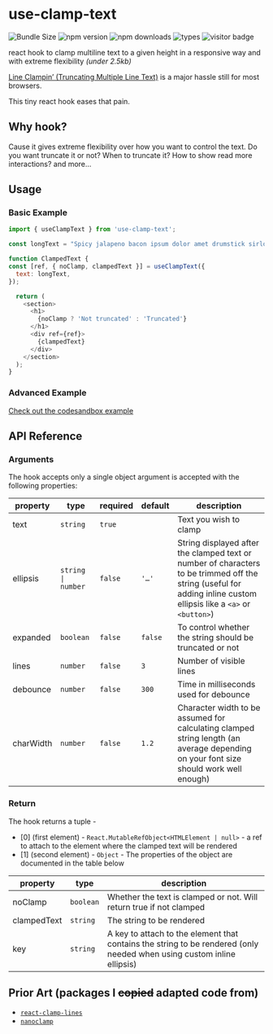 # use-clamp-text

![Bundle Size](https://badgen.net/bundlephobia/minzip/use-clamp-text) ![npm version](https://badgen.net/npm/v/use-clamp-text) ![npm downloads](https://img.shields.io/npm/dw/use-clamp-text) ![types](https://badgen.net/npm/types/use-clamp-text) ![visitor badge](https://visitor-badge.glitch.me/badge?page_id=use-clamp-text)

react hook to clamp multiline text to a given height in a responsive way and with extreme flexibility _(under 2.5kb)_

[Line Clampin’ (Truncating Multiple Line Text)](https://css-tricks.com/line-clampin/) is a major hassle still for most browsers.

This tiny react hook eases that pain.

## Why hook?

Cause it gives extreme flexibility over how you want to control the text. Do you want truncate it or not? When to truncate it? How to show read more interactions? and more...

## Usage

### Basic Example

```js
import { useClampText } from 'use-clamp-text';

const longText = "Spicy jalapeno bacon ipsum dolor amet drumstick sirloin chuck shankle. Flank ribeye pancetta andouille ham hock. Turkey cow tenderloin landjaeger filet mignon hamburger. Pig tail strip steak pastrami t-bone venison bresaola biltong corned beef drumstick pork hamburger tri-tip. Tongue ham hock corned beef tri-tip meatball t-bone fatback andouille sirloin chuck jowl biltong pastrami. Ham hock ground round landjaeger tail strip steak. Ham sirloin pork loin salami spare ribs. Jerky cow short ribs ground round. Hamburger porchetta shankle meatloaf shank.";

function ClampedText {
const [ref, { noClamp, clampedText }] = useClampText({
  text: longText,
});

  return (
    <section>
      <h1>
        {noClamp ? 'Not truncated' : 'Truncated'}
      </h1>
      <div ref={ref}>
        {clampedText}
      </div>
    </section>
  );
}
```

### Advanced Example

[Check out the codesandbox example](https://codesandbox.io/s/xenodochial-hoover-ty3u49?file=/src/App.js)

## API Reference

### Arguments

The hook accepts only a single object argument is accepted with the following properties:

| property  | type               | required | default | description                                                                                                                                                        |
| --------- | ------------------ | -------- | ------- | ------------------------------------------------------------------------------------------------------------------------------------------------------------------ |
| text      | `string`           | `true`   |         | Text you wish to clamp                                                                                                                                             |
| ellipsis  | `string \| number` | `false`  | `'…'`   | String displayed after the clamped text or number of characters to be trimmed off the string (useful for adding inline custom ellipsis like a `<a>` or `<button>`) |
| expanded  | `boolean`          | `false`  | `false` | To control whether the string should be truncated or not                                                                                                           |
| lines     | `number`           | `false`  | `3`     | Number of visible lines                                                                                                                                            |
| debounce  | `number`           | `false`  | `300`   | Time in milliseconds used for debounce                                                                                                                             |
| charWidth | `number`           | `false`  | `1.2`   | Character width to be assumed for calculating clamped string length (an average depending on your font size should work well enough)                               |

### Return

The hook returns a tuple -

- [0] (first element) - `React.MutableRefObject<HTMLElement | null>` - a ref to attach to the element where the clamped text will be rendered
- [1] (second element) - `Object` - The properties of the object are documented in the table below

| property    | type      | description                                                                                                            |
| ----------- | --------- | ---------------------------------------------------------------------------------------------------------------------- |
| noClamp     | `boolean` | Whether the text is clamped or not. Will return true if not clamped                                                    |
| clampedText | `string`  | The string to be rendered                                                                                              |
| key         | `string`  | A key to attach to the element that contains the string to be rendered (only needed when using custom inline ellipsis) |

## Prior Art (packages I ~~copied~~ adapted code from)

- [`react-clamp-lines`](https://github.com/zoltantothcom/react-clamp-lines)
- [`nanoclamp`](https://github.com/microlinkhq/nanoclamp)
